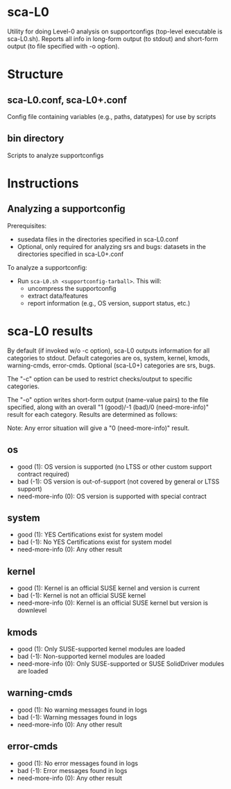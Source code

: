 # sca-L0
Utility for doing Level-0 analysis on supportconfigs (top-level executable is sca-L0.sh).  Reports all info in long-form output (to stdout) and short-form output (to file specified with -o option).

# Structure

## sca-L0.conf, sca-L0+.conf
Config file containing variables (e.g., paths, datatypes) for use by scripts

## bin directory
Scripts to analyze supportconfigs

# Instructions

## Analyzing a supportconfig
Prerequisites:
* susedata files in the directories specified in sca-L0.conf
* Optional, only required for analyzing srs and bugs:  datasets in the directories specified in sca-L0+.conf

To analyze a supportconfig:
* Run `sca-L0.sh <supportconfig-tarball>`.  This will:
  * uncompress the supportconfig
  * extract data/features
  * report information (e.g., OS version, support status, etc.)

# sca-L0 results
By default (if invoked w/o -c option), sca-L0 outputs information for all categories to stdout.  Default categories are os, system, kernel, kmods, warning-cmds, error-cmds.  Optional (sca-L0+) categories are srs, bugs.

The "-c" option can be used to restrict checks/output to specific categories.

The "-o" option writes short-form output (name-value pairs) to the file specified, along with an overall "1 (good)/-1 (bad)/0 (need-more-info)" result for each category.  Results are determined as follows:

Note: Any error situation will give a "0 (need-more-info)" result. 
## os
* good (1):		OS version is supported (no LTSS or other custom support contract required)
* bad (-1):		OS version is out-of-support (not covered by general or LTSS support)
* need-more-info (0):	OS version is supported with special contract

## system
* good (1):		YES Certifications exist for system model
* bad (-1):		No YES Certifications exist for system model
* need-more-info (0):	Any other result

## kernel
* good (1):		Kernel is an official SUSE kernel and version is current
* bad (-1):		Kernel is not an official SUSE kernel
* need-more-info (0):	Kernel is an official SUSE kernel but version is downlevel

## kmods
* good (1):		Only SUSE-supported kernel modules are loaded
* bad (-1):		Non-supported kernel modules are loaded
* need-more-info (0):	Only SUSE-supported or SUSE SolidDriver modules are loaded

## warning-cmds
* good (1):		No warning messages found in logs
* bad (-1):		Warning messages found in logs
* need-more-info (0):	Any other result	

## error-cmds
* good (1):		No error messages found in logs
* bad (-1):		Error messages found in logs
* need-more-info (0):	Any other result
